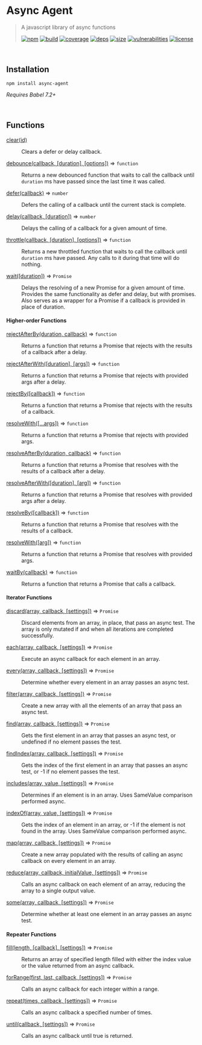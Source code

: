 # Async Agent

> A javascript library of async functions
>
> [![npm][npm]][npm-url]
[![build][build]][build-url]
[![coverage][coverage]][coverage-url]
[![deps][deps]][deps-url]
[![size][size]][size-url]
[![vulnerabilities][vulnerabilities]][vulnerabilities-url]
[![license][license]][license-url]

<br><a name="Installation"></a>

## Installation
```
npm install async-agent
```
_Requires Babel 7.2+_


<br>

## Functions

<dl>
<dt><a href="docs/clear.md">clear(id)</a></dt>
<dd><p>Clears a defer or delay callback.</p>
</dd>
<dt><a href="docs/debounce.md">debounce(callback, [duration], [options])</a> ⇒ <code>function</code></dt>
<dd><p>Returns a new debounced function that waits to call the callback until <code>duration</code> ms have passed since the last time it was called.</p>
</dd>
<dt><a href="docs/defer.md">defer(callback)</a> ⇒ <code>number</code></dt>
<dd><p>Defers the calling of a callback until the current stack is complete.</p>
</dd>
<dt><a href="docs/delay.md">delay(callback, [duration])</a> ⇒ <code>number</code></dt>
<dd><p>Delays the calling of a callback for a given amount of time.</p>
</dd>
<dt><a href="docs/throttle.md">throttle(callback, [duration], [options])</a> ⇒ <code>function</code></dt>
<dd><p>Returns a new throttled function that waits to call the callback until <code>duration</code> ms have passed. Any calls to it during that time will do nothing.</p>
</dd>
<dt><a href="docs/wait.md">wait([duration])</a> ⇒ <code>Promise</code></dt>
<dd><p>Delays the resolving of a new Promise for a given amount of time. Provides the same functionality as defer and delay, but with promises. Also serves as a wrapper for a Promise if a callback is provided in place of duration.</p>
</dd>

#### Higher-order Functions

<dt><a href="docs/rejectAfterBy.md">rejectAfterBy(duration, callback)</a> ⇒ <code>function</code></dt>
<dd><p>Returns a function that returns a Promise that rejects with the results of a callback after a delay.</p>
</dd>
<dt><a href="docs/rejectAfterWith.md">rejectAfterWith([duration], [args])</a> ⇒ <code>function</code></dt>
<dd><p>Returns a function that returns a Promise that rejects with provided args after a delay.</p>
</dd>
<dt><a href="docs/rejectBy.md">rejectBy([callback])</a> ⇒ <code>function</code></dt>
<dd><p>Returns a function that returns a Promise that rejects with the results of a callback.</p>
</dd>
<dt><a href="docs/resolveWith.md">resolveWith([...args])</a> ⇒ <code>function</code></dt>
<dd><p>Returns a function that returns a Promise that rejects with provided args.</p>
</dd>
<dt><a href="docs/resolveAfterBy.md">resolveAfterBy(duration, callback)</a> ⇒ <code>function</code></dt>
<dd><p>Returns a function that returns a Promise that resolves with the results of a callback after a delay.</p>
</dd>
<dt><a href="docs/resolveAfterWith.md">resolveAfterWith([duration], [arg])</a> ⇒ <code>function</code></dt>
<dd><p>Returns a function that returns a Promise that resolves with provided args after a delay.</p>
</dd>
<dt><a href="docs/resolveBy.md">resolveBy([callback])</a> ⇒ <code>function</code></dt>
<dd><p>Returns a function that returns a Promise that resolves with the results of a callback.</p>
</dd>
<dt><a href="docs/resolveWith.md">resolveWith([arg])</a> ⇒ <code>function</code></dt>
<dd><p>Returns a function that returns a Promise that resolves with provided args.</p>
</dd>
<dt><a href="docs/waitBy.md">waitBy(callback)</a> ⇒ <code>function</code></dt>
<dd><p>Returns a function that returns a Promise that calls a callback.</p>
</dd>

#### Iterator Functions

<dt><a href="docs/discard.md">discard(array, callback, [settings])</a> ⇒ <code>Promise</code></dt>
<dd><p>Discard elements from an array, in place, that pass an async test. The array is only mutated if and when all iterations are completed successfully.</p>
</dd>
<dt><a href="docs/each.md">each(array, callback, [settings])</a> ⇒ <code>Promise</code></dt>
<dd><p>Execute an async callback for each element in an array.</p>
</dd>
<dt><a href="docs/every.md">every(array, callback, [settings])</a> ⇒ <code>Promise</code></dt>
<dd><p>Determine whether every element in an array passes an async test.</p>
</dd>
<dt><a href="docs/filter.md">filter(array, callback, [settings])</a> ⇒ <code>Promise</code></dt>
<dd><p>Create a new array with all the elements of an array that pass an async test.</p>
</dd>
<dt><a href="docs/find.md">find(array, callback, [settings])</a> ⇒ <code>Promise</code></dt>
<dd><p>Gets the first element in an array that passes an async test, or undefined if no element passes the test.</p>
</dd>
<dt><a href="docs/findIndex.md">findIndex(array, callback, [settings])</a> ⇒ <code>Promise</code></dt>
<dd><p>Gets the index of the first element in an array that passes an async test, or -1 if no element passes the test.</p>
</dd>
<dt><a href="docs/includes.md">includes(array, value, [settings])</a> ⇒ <code>Promise</code></dt>
<dd><p>Determines if an element is in an array. Uses SameValue comparison performed async.</p>
</dd>
<dt><a href="docs/indexOf.md">indexOf(array, value, [settings])</a> ⇒ <code>Promise</code></dt>
<dd><p>Gets the index of an element in an array, or -1 if the element is not found in the array. Uses SameValue comparison performed async.</p>
</dd>
<dt><a href="docs/map.md">map(array, callback, [settings])</a> ⇒ <code>Promise</code></dt>
<dd><p>Create a new array populated with the results of calling an async callback on every element in an array.</p>
</dd>
<dt><a href="docs/reduce.md">reduce(array, callback, initialValue, [settings])</a> ⇒ <code>Promise</code></dt>
<dd><p>Calls an async callback on each element of an array, reducing the array to a single output value.</p>
</dd>
<dt><a href="docs/some.md">some(array, callback, [settings])</a> ⇒ <code>Promise</code></dt>
<dd><p>Determine whether at least one element in an array passes an async test.</p>
</dd>

#### Repeater Functions

<dt><a href="docs/fill.md">fill(length, [callback], [settings])</a> ⇒ <code>Promise</code></dt>
<dd><p>Returns an array of specified length filled with either the index value or the value returned from an async callback.</p>
</dd>
<dt><a href="docs/forRange.md">forRange(first, last, callback, [settings])</a> ⇒ <code>Promise</code></dt>
<dd><p>Calls an async callback for each integer within a range.</p>
</dd>
<dt><a href="docs/repeat.md">repeat(times, callback, [settings])</a> ⇒ <code>Promise</code></dt>
<dd><p>Calls an async callback a specified number of times.</p>
</dd>
<dt><a href="docs/until.md">until(callback, [settings])</a> ⇒ <code>Promise</code></dt>
<dd><p>Calls an async callback until true is returned.</p>
</dd>
</dl>

[npm]: https://img.shields.io/npm/v/async-agent.svg
[npm-url]: https://npmjs.com/package/async-agent
[build]: https://travis-ci.org/DarrenPaulWright/async-agent.svg?branch&#x3D;master
[build-url]: https://travis-ci.org/DarrenPaulWright/async-agent
[coverage]: https://coveralls.io/repos/github/DarrenPaulWright/async-agent/badge.svg?branch&#x3D;master
[coverage-url]: https://coveralls.io/github/DarrenPaulWright/async-agent?branch&#x3D;master
[deps]: https://david-dm.org/darrenpaulwright/async-agent.svg
[deps-url]: https://david-dm.org/darrenpaulwright/async-agent
[size]: https://packagephobia.now.sh/badge?p&#x3D;async-agent
[size-url]: https://packagephobia.now.sh/result?p&#x3D;async-agent
[vulnerabilities]: https://snyk.io/test/github/DarrenPaulWright/async-agent/badge.svg?targetFile&#x3D;package.json
[vulnerabilities-url]: https://snyk.io/test/github/DarrenPaulWright/async-agent?targetFile&#x3D;package.json
[license]: https://img.shields.io/github/license/DarrenPaulWright/async-agent.svg
[license-url]: https://npmjs.com/package/async-agent/LICENSE.md
